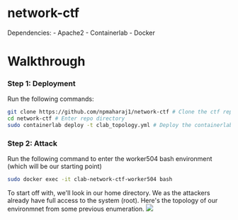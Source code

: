 # network-ctf
Dependencies:
    - Apache2
    - Containerlab
    - Docker

# Walkthrough
### <b>Step 1:</b> Deployment
Run the following commands:
```bash
git clone https://github.com/npmaharaj1/network-ctf # Clone the ctf repo
cd network-ctf # Enter repo directory
sudo containerlab deploy -t clab_topology.yml # Deploy the containerlab topology
```

### <b>Step 2:</b> Attack
Run the following command to enter the worker504 bash environment (which will be our starting point)
```bash
sudo docker exec -it clab-network-ctf-worker504 bash
```

To start off with, we'll look in our home directory. We as the attackers already have full access to the system (root). Here's the topology of our environmnet from some previous enumeration.
<img src="../assets/readme/topology.png">  
